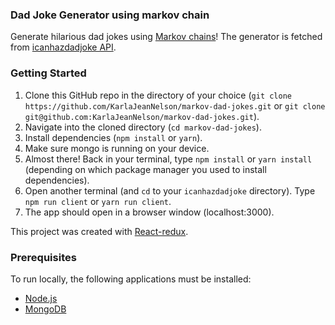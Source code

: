 ### Dad Joke Generator using markov chain
Generate hilarious dad jokes using [Markov chains](https://en.wikipedia.org/wiki/Markov_chain)! The generator is fetched from  [icanhazdadjoke API](https://icanhazdadjoke.com/api).


### Getting Started

1. Clone this GitHub repo in the directory of your choice (`git clone https://github.com/KarlaJeanNelson/markov-dad-jokes.git` or `git clone git@github.com:KarlaJeanNelson/markov-dad-jokes.git`).
2. Navigate into the cloned directory (`cd markov-dad-jokes`).
3. Install dependencies (`npm install` or `yarn`).
4. Make sure mongo is running on your device.
5. Almost there! Back in your terminal, type `npm install` or `yarn install` (depending on which package manager you used to install dependencies).
6. Open another terminal (and `cd` to your `icanhazdadjoke` directory). Type `npm run client` or `yarn run client`.
7. The app should open in a browser window (localhost:3000).


This project was created with [React-redux](https://react-redux.js.org/).



### Prerequisites
To run locally, the following applications must be installed:
- [Node.js](https://nodejs.org/)
- [MongoDB](https://www.mongodb.com/download-center/community)


